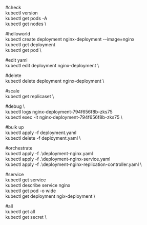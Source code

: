 #check  \
kubectl version \
 kubectl get pods -A \
 kubectl get nodes \

#helloworld  \
 kubectl create deployment nginx-deployment --image=nginx \
 kubectl get deployment \
 kubectl get pod \

#edit yaml  \
 kubectl edit deployment nginx-deployment \
 
 #delete  \
 kubectl delete deployment nginx-deployment \

#scale  \
 kubectl get replicaset  \
 
 #debug  \ \
 kubectl logs nginx-deployment-794f656f8b-zks75  \
 kubectl exec -it nginx-deployment-794f656f8b-zks75  \


#bulk up  \
 kubectl apply -f deployment.yaml \
 kubectl delete -f deployment.yaml \


#orchestrate  \
kubectl apply -f .\deployment-nginx.yaml \
kubectl apply -f .\deployment-nginx-service.yaml \
kubectl apply -f .\deployment-nginx-replication-controller.yaml \


#service  \
 kubectl get service \
  kubectl describe service nginx \
  kubectl get pod -o wide \
  kubectl get deployment ngix-deployment \

#all  \
 kubectl get all \
 kubectl get secret \
